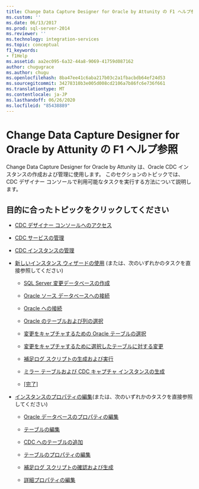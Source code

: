 ```yaml
---
title: Change Data Capture Designer for Oracle by Attunity の F1 ヘルプ参照 | Microsoft Docs
ms.custom: ''
ms.date: 06/13/2017
ms.prod: sql-server-2014
ms.reviewer: ''
ms.technology: integration-services
ms.topic: conceptual
f1_keywords:
- f1Help
ms.assetid: aa2ec095-6a32-44a8-9069-41759d087162
author: chugugrace
ms.author: chugu
ms.openlocfilehash: 8ba47ee41c6aba217b03c2a1fbacbdb64ef24d53
ms.sourcegitcommit: 34278310b3e005d008cd2106a7b86fc6e736f661
ms.translationtype: MT
ms.contentlocale: ja-JP
ms.lasthandoff: 06/26/2020
ms.locfileid: "85438889"
---
```

# <a name="change-data-capture-designer-for-oracle-by-attunity-f1-help-reference"></a>Change Data Capture Designer for Oracle by Attunity の F1 ヘルプ参照
  Change Data Capture Designer for Oracle by Attunity は、Oracle CDC インスタンスの作成および管理に使用します。 このセクションのトピックでは、CDC デザイナー コンソールで利用可能なタスクを実行する方法について説明します。  
  
## <a name="what-do-you-want-to-do"></a>目的に合ったトピックをクリックしてください  
  
-   [CDC デザイナー コンソールへのアクセス](access-the-cdc-designer-console.md)  
  
-   [CDC サービスの管理](manage-a-cdc-service.md)  
  
-   [CDC インスタンスの管理](manage-a-cdc-instance.md)  
  
-   [新しいインスタンス ウィザードの使用](use-the-new-instance-wizard.md) (または、次のいずれかのタスクを直接参照してください)  
  
    -   [SQL Server 変更データベースの作成](create-the-sql-server-change-database.md)  
  
    -   [Oracle ソース データベースへの接続](connect-to-an-oracle-source-database.md)  
  
    -   [Oracle への接続](connect-to-oracle.md)  
  
    -   [Oracle のテーブルおよび列の選択](select-oracle-tables-and-columns.md)  
  
    -   [変更をキャプチャするための Oracle テーブルの選択](select-oracle-tables-for-capturing-changes.md)  
  
    -   [変更をキャプチャするために選択したテーブルに対する変更](make-changes-to-the-tables-selected-for-capturing-changes.md)  
  
    -   [補足ログ スクリプトの生成および実行](generate-and-run-the-supplemental-logging-script.md)  
  
    -   [ミラー テーブルおよび CDC キャプチャ インスタンスの生成](generate-mirror-tables-and-cdc-capture-instances.md)  
  
    -   [[完了]](finish.md)  
  
-   [インスタンスのプロパティの編集](edit-instance-properties.md)(または、次のいずれかのタスクを直接参照してください)  
  
    -   [Oracle データベースのプロパティの編集](edit-the-oracle-database-properties.md)  
  
    -   [テーブルの編集](edit-tables.md)  
  
    -   [CDC へのテーブルの追加](add-tables-to-a-cdc-instance.md)  
  
    -   [テーブルのプロパティの編集](edit-the-table-properties.md)  
  
    -   [補足ログ スクリプトの確認および生成](review-and-generate-supplemental-logging-scripts.md)  
  
    -   [詳細プロパティの編集](edit-the-advanced-properties.md)  
  
  

